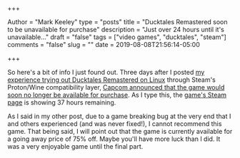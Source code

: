+++

Author = "Mark Keeley"
type = "posts"
title = "Ducktales Remastered soon to be unavailable for purchase"
description = "Just over 24 hours until it's unavailable..."
draft = "false"
tags = ["video games", "ducktales", "steam"]
comments = "false"
slug = ""
date = 2019-08-08T21:56:14-05:00

+++

So here's a bit of info I just found out. Three days after I posted [my experience trying out Ducktales Remastered on Linux](/2019/ducktales-remastered-on-linux/) through Steam's Proton/Wine compatibility layer, [Capcom announced that the game would soon no longer be available for purchase](http://www.capcom-unity.com/capkel/blog/2019/08/06/pick-up-ducktales-remastered-on-sale-now-before-it-leaves-digital-storefronts-starting-august-8th). As I type this, the [game's Steam page](https://store.steampowered.com/app/237630/DuckTales_Remastered/) is showing 37 hours remaining.

As I said in my other post, due to a game breaking bug at the very end that I and others experienced (and was never fixed!), I cannot recommend this game. That being said, I will point out that the game is currently available for a going away price of 75% off. Maybe you'll have more luck than I did. It was a very enjoyable game until the final part.

<!--more-->
